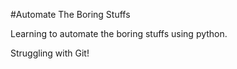 #Automate The Boring Stuffs

Learning to automate the boring stuffs using python.

Struggling with Git!
